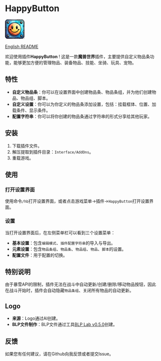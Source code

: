 # HappyButton

<img src="./Media/Logo64.png" alt="HappyButton" width="64" height="64">


[English README](README.md)


欢迎使用插件**HappyButton** ! 这是一款**魔兽世界**插件，主要提供自定义物品条功能，能够更加方便的管理物品、装备物品、技能、坐骑、玩具、宠物。

## 特性
- **自定义物品条**：你可以在设置界面中创建物品条、物品条组，并为他们创建物品、物品组、脚本。
- **自定义设置**：你可以为你定义的物品条添加设置，包括：挂载框体、位置、加载条件、显示条件。
- **配置字符串**：你可以将你创建的物品条通过字符串的形式分享给其他玩家。

## 安装
1. 下载插件文件。
2. 解压提取到插件目录：`Interface/AddOns`。
3. 重载游戏。

## 使用
### 打开设置界面
使用命令`/hb`打开设置界面，或者点击游戏菜单->插件->`HappyButton`打开设置界面。
### 设置
当打开设置界面后，在左侧菜单栏可以看到三个设置菜单：
- **基本设置**：包含`编辑模式`、`插件配置字符串`的导入与导出。
- **元素设置**：包含`物品条组`、`物品条`、`物品组`、`物品`、`脚本`的设置。
- **配置文件**：用于配置的切换。

## 特别说明
由于暴雪API的限制，插件无法在战斗中自动更新/创建/删除/移动物品按钮，因此在战斗开始时，插件会自动隐藏`物品条组`、关闭所有物品的自动更新。

## Logo
- **来源**：Logo通过AI创建。
- **BLP文件制作**：BLP文件通过工具[BLP Lab v0.5.0](https://www.hiveworkshop.com/threads/blp-lab-v0-5-0.137599/)创建。

## 反馈
如果您有任何建议，请在Github向我反馈或者提交Issue。
